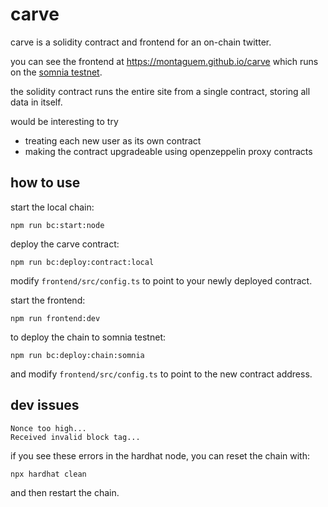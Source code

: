 # carve

carve is a solidity contract and frontend for an on-chain twitter.

you can see the frontend at https://montaguem.github.io/carve which runs on the [somnia testnet](https://somnia.network/).

the solidity contract runs the entire site from a single contract, storing all data in itself.

would be interesting to try
- treating each new user as its own contract
- making the contract upgradeable using openzeppelin proxy contracts

## how to use

start the local chain:
```
npm run bc:start:node
```

deploy the carve contract:
```
npm run bc:deploy:contract:local
```

modify `frontend/src/config.ts` to point to your newly deployed contract.

start the frontend:
```
npm run frontend:dev
```


to deploy the chain to somnia testnet:
```
npm run bc:deploy:chain:somnia
```

and modify `frontend/src/config.ts` to point to the new contract address.

## dev issues

```
Nonce too high...
Received invalid block tag...
```

if you see these errors in the hardhat node, you can reset the chain with:
```
npx hardhat clean
```
and then restart the chain.